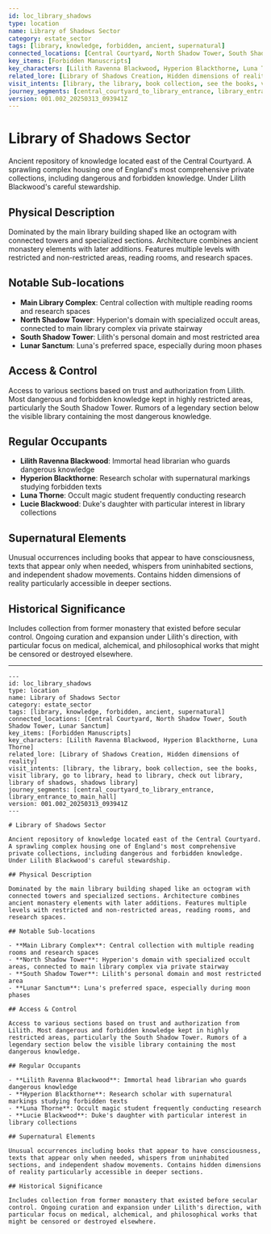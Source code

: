 ```yaml
---
id: loc_library_shadows
type: location
name: Library of Shadows Sector
category: estate_sector
tags: [library, knowledge, forbidden, ancient, supernatural]
connected_locations: [Central Courtyard, North Shadow Tower, South Shadow Tower, Lunar Sanctum]
key_items: [Forbidden Manuscripts]
key_characters: [Lilith Ravenna Blackwood, Hyperion Blackthorne, Luna Thorne]
related_lore: [Library of Shadows Creation, Hidden dimensions of reality]
visit_intents: [library, the library, book collection, see the books, visit library, go to library, head to library, check out library, library of shadows, shadows library] 
journey_segments: [central_courtyard_to_library_entrance, library_entrance_to_main_hall]
version: 001.002_20250313_093941Z
---
```


# Library of Shadows Sector

Ancient repository of knowledge located east of the Central Courtyard. A sprawling complex housing one of England's most comprehensive private collections, including dangerous and forbidden knowledge. Under Lilith Blackwood's careful stewardship.

## Physical Description

Dominated by the main library building shaped like an octogram with connected towers and specialized sections. Architecture combines ancient monastery elements with later additions. Features multiple levels with restricted and non-restricted areas, reading rooms, and research spaces.

## Notable Sub-locations

- **Main Library Complex**: Central collection with multiple reading rooms and research spaces
- **North Shadow Tower**: Hyperion's domain with specialized occult areas, connected to main library complex via private stairway
- **South Shadow Tower**: Lilith's personal domain and most restricted area
- **Lunar Sanctum**: Luna's preferred space, especially during moon phases

## Access & Control

Access to various sections based on trust and authorization from Lilith. Most dangerous and forbidden knowledge kept in highly restricted areas, particularly the South Shadow Tower. Rumors of a legendary section below the visible library containing the most dangerous knowledge.

## Regular Occupants

- **Lilith Ravenna Blackwood**: Immortal head librarian who guards dangerous knowledge
- **Hyperion Blackthorne**: Research scholar with supernatural markings studying forbidden texts
- **Luna Thorne**: Occult magic student frequently conducting research
- **Lucie Blackwood**: Duke's daughter with particular interest in library collections

## Supernatural Elements

Unusual occurrences including books that appear to have consciousness, texts that appear only when needed, whispers from uninhabited sections, and independent shadow movements. Contains hidden dimensions of reality particularly accessible in deeper sections.

## Historical Significance

Includes collection from former monastery that existed before secular control. Ongoing curation and expansion under Lilith's direction, with particular focus on medical, alchemical, and philosophical works that might be censored or destroyed elsewhere.

---

```
---
id: loc_library_shadows
type: location
name: Library of Shadows Sector
category: estate_sector
tags: [library, knowledge, forbidden, ancient, supernatural]
connected_locations: [Central Courtyard, North Shadow Tower, South Shadow Tower, Lunar Sanctum]
key_items: [Forbidden Manuscripts]
key_characters: [Lilith Ravenna Blackwood, Hyperion Blackthorne, Luna Thorne]
related_lore: [Library of Shadows Creation, Hidden dimensions of reality]
visit_intents: [library, the library, book collection, see the books, visit library, go to library, head to library, check out library, library of shadows, shadows library] 
journey_segments: [central_courtyard_to_library_entrance, library_entrance_to_main_hall]
version: 001.002_20250313_093941Z
---

# Library of Shadows Sector

Ancient repository of knowledge located east of the Central Courtyard. A sprawling complex housing one of England's most comprehensive private collections, including dangerous and forbidden knowledge. Under Lilith Blackwood's careful stewardship.

## Physical Description

Dominated by the main library building shaped like an octogram with connected towers and specialized sections. Architecture combines ancient monastery elements with later additions. Features multiple levels with restricted and non-restricted areas, reading rooms, and research spaces.

## Notable Sub-locations

- **Main Library Complex**: Central collection with multiple reading rooms and research spaces
- **North Shadow Tower**: Hyperion's domain with specialized occult areas, connected to main library complex via private stairway
- **South Shadow Tower**: Lilith's personal domain and most restricted area
- **Lunar Sanctum**: Luna's preferred space, especially during moon phases

## Access & Control

Access to various sections based on trust and authorization from Lilith. Most dangerous and forbidden knowledge kept in highly restricted areas, particularly the South Shadow Tower. Rumors of a legendary section below the visible library containing the most dangerous knowledge.

## Regular Occupants

- **Lilith Ravenna Blackwood**: Immortal head librarian who guards dangerous knowledge
- **Hyperion Blackthorne**: Research scholar with supernatural markings studying forbidden texts
- **Luna Thorne**: Occult magic student frequently conducting research
- **Lucie Blackwood**: Duke's daughter with particular interest in library collections

## Supernatural Elements

Unusual occurrences including books that appear to have consciousness, texts that appear only when needed, whispers from uninhabited sections, and independent shadow movements. Contains hidden dimensions of reality particularly accessible in deeper sections.

## Historical Significance

Includes collection from former monastery that existed before secular control. Ongoing curation and expansion under Lilith's direction, with particular focus on medical, alchemical, and philosophical works that might be censored or destroyed elsewhere.
```